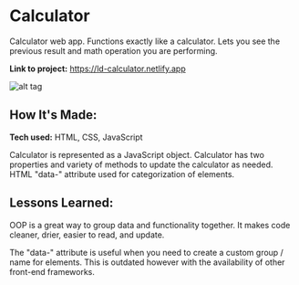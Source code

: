 # Calculator
Calculator web app. Functions exactly like a calculator. Lets you see the previous result and math operation you are performing.

**Link to project:** https://ld-calculator.netlify.app

![alt tag](https://i.imgur.com/sfjP5az.jpg)

## How It's Made:

**Tech used:** HTML, CSS, JavaScript

Calculator is represented as a JavaScript object. Calculator has two properties and variety of methods to update the calculator as needed. 
HTML "data-" attribute used for categorization of elements. 

## Lessons Learned:

OOP is a great way to group data and functionality together. It makes code cleaner, drier, easier to read, and update. 

The "data-" attribute is useful when you need to create a custom group / name for elements. This is outdated however with the availability of other front-end frameworks.
